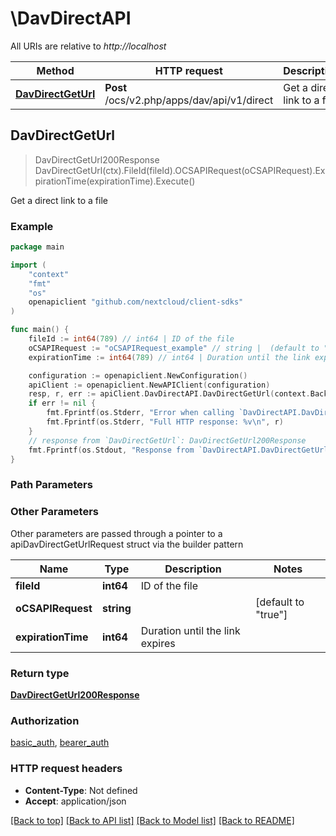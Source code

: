 # \DavDirectAPI

All URIs are relative to *http://localhost*

Method | HTTP request | Description
------------- | ------------- | -------------
[**DavDirectGetUrl**](DavDirectAPI.md#DavDirectGetUrl) | **Post** /ocs/v2.php/apps/dav/api/v1/direct | Get a direct link to a file



## DavDirectGetUrl

> DavDirectGetUrl200Response DavDirectGetUrl(ctx).FileId(fileId).OCSAPIRequest(oCSAPIRequest).ExpirationTime(expirationTime).Execute()

Get a direct link to a file

### Example

```go
package main

import (
    "context"
    "fmt"
    "os"
    openapiclient "github.com/nextcloud/client-sdks"
)

func main() {
    fileId := int64(789) // int64 | ID of the file
    oCSAPIRequest := "oCSAPIRequest_example" // string |  (default to "true")
    expirationTime := int64(789) // int64 | Duration until the link expires (optional)

    configuration := openapiclient.NewConfiguration()
    apiClient := openapiclient.NewAPIClient(configuration)
    resp, r, err := apiClient.DavDirectAPI.DavDirectGetUrl(context.Background()).FileId(fileId).OCSAPIRequest(oCSAPIRequest).ExpirationTime(expirationTime).Execute()
    if err != nil {
        fmt.Fprintf(os.Stderr, "Error when calling `DavDirectAPI.DavDirectGetUrl``: %v\n", err)
        fmt.Fprintf(os.Stderr, "Full HTTP response: %v\n", r)
    }
    // response from `DavDirectGetUrl`: DavDirectGetUrl200Response
    fmt.Fprintf(os.Stdout, "Response from `DavDirectAPI.DavDirectGetUrl`: %v\n", resp)
}
```

### Path Parameters



### Other Parameters

Other parameters are passed through a pointer to a apiDavDirectGetUrlRequest struct via the builder pattern


Name | Type | Description  | Notes
------------- | ------------- | ------------- | -------------
 **fileId** | **int64** | ID of the file | 
 **oCSAPIRequest** | **string** |  | [default to &quot;true&quot;]
 **expirationTime** | **int64** | Duration until the link expires | 

### Return type

[**DavDirectGetUrl200Response**](DavDirectGetUrl200Response.md)

### Authorization

[basic_auth](../README.md#basic_auth), [bearer_auth](../README.md#bearer_auth)

### HTTP request headers

- **Content-Type**: Not defined
- **Accept**: application/json

[[Back to top]](#) [[Back to API list]](../README.md#documentation-for-api-endpoints)
[[Back to Model list]](../README.md#documentation-for-models)
[[Back to README]](../README.md)

